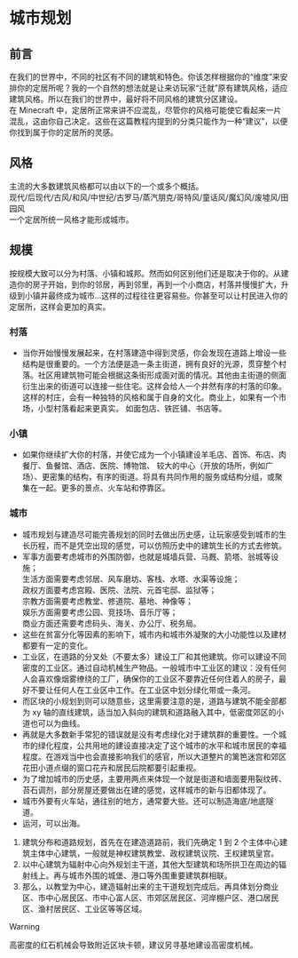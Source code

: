 <!-- community/creation/tutorialCityPlanning -->

# 城市规划

## 前言

在我们的世界中，不同的社区有不同的建筑和特色。你该怎样根据你的“维度”来安排你的定居所呢？我的一个自然的想法就是让来访玩家“迁就”原有建筑风格，适应建筑风格。所以在我们的世界中，最好将不同风格的建筑分区建设。</br>
在 Minecraft 中，定居所正常来讲不应混乱，尽管你的风格可能使它看起来一片混乱，这由你自己决定。这些在这篇教程内提到的分类只能作为一种“建议”，以便你找到属于你的定居所的灵感。

## 风格

主流的大多数建筑风格都可以由以下的一个或多个概括。</br>
现代/后现代/古风/和风/中世纪/古罗马/蒸汽朋克/哥特风/童话风/魔幻风/废墟风/田园风</br>
一个定居所统一风格才能形成城市。

## 规模

按规模大致可以分为村落、小镇和城邦。然而如何区别他们还是取决于你的。从建造你的房子开始，到你的邻居，再到邻里，再到一个小商店，村落并慢慢扩大，升级到小镇并最终成为城市…这样的过程往往更容易些。你甚至可以让村民进入你的定居所，这样会更加的真实。

### 村落

- 当你开始慢慢发展起来，在村落建造中得到灵感，你会发现在道路上增设一些结构是很重要的。一个方法便是造一条主街道，拥有良好的光源，贯穿整个村落。社区用建筑物可能会根据这条街形成面对面的情况。其他由主街道的侧面衍生出来的街道可以连接一些住宅。这样会给人一个井然有序的村落的印象。这样的村庄，会有一种独特的风格和属于自身的文化。商业上，如果有一个市场，小型村落看起来更真实。 如面包店、铁匠铺、书店等。

### 小镇

- 如果你继续扩大你的村落，并使它成为一个小镇建设羊毛店、首饰、布店、肉餐厅、鱼餐馆、酒店、医院、博物馆、 较大的中心（开放的场所，例如广场）、更密集的结构，有序的街道。将具有共同作用的服务或结构分组，或聚集在一起。更多的景点、火车站和停靠区。

### 城市

- 城市规划与建造尽可能完善规划的同时去做出历史感，让玩家感受到城市的生长历程，而不是凭空出现的感觉，可以仿照历史中的建筑生长的方式去修筑。
- 军事方面要考虑城市的外围防御，也就是城墙兵营、马厩、箭塔、翁城等设施；</br>
  生活方面需要考虑邻居、风车磨坊、客栈、水塔、水渠等设施；</br>
  政权方面要考虑宫殿、医院、法院、元首宅邸、监狱等；</br>
  宗教方面需要考虑教堂、修道院、墓地、神像等；</br>
  娱乐方面需要考虑公园、竞技场、音乐厅等；</br>
  商业方面还需要考虑码头、海关、办公厅、税务局。
- 这些在贫富分化等因素的影响下，城市内和城市外凝聚的大小功能性以及建材都要有一定的变化。
- 工业区，在道路的分叉处（不要太多）建设工厂和其他建筑。你可以建设不同密度的工业区。通过自动机械生产物品。一般城市中工业区的建议：没有任何人会喜欢像烟雾缭绕的工厂，确保你的工业区不要靠近任何住着人的房子，最好不要让任何人在工业区中工作。在工业区中划分绿化带或一条河。
- 而区块的小规划到则可以随意些，这里需要注意的是，道路与建筑不能全部都为 xy 轴的直线建筑，适当加入斜向的建筑和道路融入其中，低密度郊区的小道也可以为曲线。
- 再就是大多数新手常犯的错误就是没有考虑绿化对于建筑群的重要性。一个城市的绿化程度，公共用地的建设直接决定了这个城市的水平和城市居民的幸福程度。在游戏当中也会直接影响我们的感官，所以大道整片的篱笆迷宫和郊区花田小道点缀的窗口花卉和居民后院都要引起重视。
- 为了增加城市的历史感，主要用两点来体现一个就是街道和墙面要用裂纹砖、苔石调剂，部分房屋还要做出在建的感觉，这样城市的新与旧都体现了。
- 城市外要有火车站，通往别的地方，通常要大些。还可以制造海底/地底隧道。
- 运河，可以出海。

1. 建筑分布和道路规划，首先在在建造道路前，我们先确定 1 到 2 个主体中心建筑主体中心建筑，一般就是神权建筑教堂、政权建筑议院、王权建筑皇宫。
2. 以中心建筑为辐射中心向外规划主干道，其他大型建筑和场所拱卫在周边的辐射线上。再与城市外围的城堡、港口等外围重要建筑群相联。
3. 那么，以教堂为中心，建造辐射出来的主干道规划完成后。再具体划分商业区、市中心居民区、市中心富人区、市郊区居民区、河岸棚户区、港口居民区、渔村居民区、工业区等等区域。

> [!WARNING]
> 高密度的红石机械会导致附近区块卡顿，建议另寻基地建设高密度机械。
